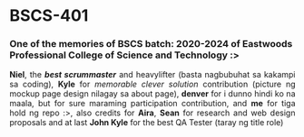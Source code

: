 # BSCS-401 
### One of the memories of BSCS batch: 2020-2024 of Eastwoods Professional College of Science and Technology :>

<div align= 'justify'>
  <b>Niel</b>, the <b><i>best scrummaster</i></b> and heavylifter (basta nagbubuhat sa kakampi sa coding),  <b>Kyle</b> for <i>memorable clever solution</i> contribution 
  (picture ng mockup page design nilagay sa about page), <b>denver</b> for i dunno hindi ko na maala, but for sure maraming participation contribution, and <b>me</b> for 
  tiga hold ng repo :>, also credits for <b>Aira</b>, <b>Sean</b> for research and web design proposals and at last <b>John Kyle</b> for the best QA Tester (taray ng title role)
</div>
